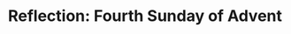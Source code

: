 ---
title: "Reflection: Fourth Sunday of Advent"
layout: reader
description: "Homilist: Rev. Fr. Daniel Tettedji, Parochial Vicar, Our Lady of Hope Parish, Philadelphia, USA."
feature_image: posts/reflection-4th-sunday-of-advent-year-b.jpg
category: reflection
published: true
---